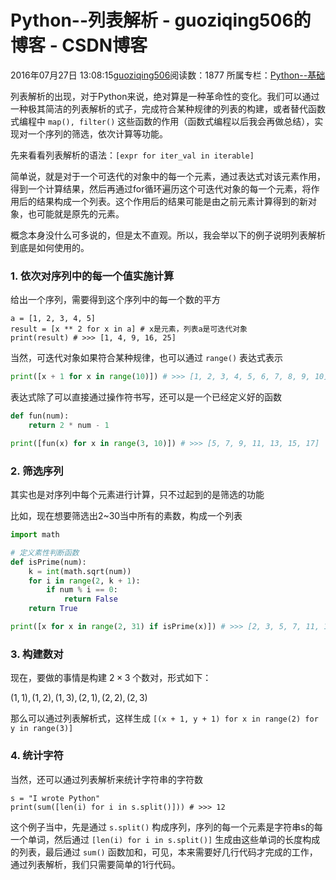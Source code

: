 # Python--列表解析 - guoziqing506的博客 - CSDN博客





2016年07月27日 13:08:15[guoziqing506](https://me.csdn.net/guoziqing506)阅读数：1877
所属专栏：[Python--基础](https://blog.csdn.net/column/details/guoziqing-python.html)









列表解析的出现，对于Python来说，绝对算是一种革命性的变化。我们可以通过一种极其简洁的列表解析的式子，完成符合某种规律的列表的构建，或者替代函数式编程中 `map(), filter()` 这些函数的作用（函数式编程以后我会再做总结），实现对一个序列的筛选，依次计算等功能。

先来看看列表解析的语法：`[expr for iter_val in iterable]`

简单说，就是对于一个可迭代的对象中的每一个元素，通过表达式对该元素作用，得到一个计算结果，然后再通过for循环遍历这个可迭代对象的每一个元素，将作用后的结果构成一个列表。这个作用后的结果可能是由之前元素计算得到的新对象，也可能就是原先的元素。

概念本身没什么可多说的，但是太不直观。所以，我会举以下的例子说明列表解析到底是如何使用的。

### 1. 依次对序列中的每一个值实施计算

给出一个序列，需要得到这个序列中的每一个数的平方

```
a = [1, 2, 3, 4, 5]
result = [x ** 2 for x in a] # x是元素，列表a是可迭代对象
print(result) # >>> [1, 4, 9, 16, 25]
```

当然，可迭代对象如果符合某种规律，也可以通过 `range()` 表达式表示

```python
print([x + 1 for x in range(10)]) # >>> [1, 2, 3, 4, 5, 6, 7, 8, 9, 10]
```

表达式除了可以直接通过操作符书写，还可以是一个已经定义好的函数

```python
def fun(num):
    return 2 * num - 1

print([fun(x) for x in range(3, 10)]) # >>> [5, 7, 9, 11, 13, 15, 17]
```

### 2. 筛选序列

其实也是对序列中每个元素进行计算，只不过起到的是筛选的功能

比如，现在想要筛选出2~30当中所有的素数，构成一个列表

```python
import math

# 定义素性判断函数
def isPrime(num):   
    k = int(math.sqrt(num))
    for i in range(2, k + 1):
        if num % i == 0:
            return False
    return True

print([x for x in range(2, 31) if isPrime(x)]) # >>> [2, 3, 5, 7, 11, 13, 19, 23, 29]
```

### 3. 构建数对

现在，要做的事情是构建 $2 \times 3$ 个数对，形式如下：

$(1, 1), (1, 2), (1, 3), (2, 1), (2, 2), (2, 3)$

那么可以通过列表解析式，这样生成
`[(x + 1, y + 1) for x in range(2) for y in range(3)]`
### 4. 统计字符

当然，还可以通过列表解析来统计字符串的字符数

```
s = "I wrote Python"
print(sum([len(i) for i in s.split()])) # >>> 12
```

这个例子当中，先是通过 `s.split()` 构成序列，序列的每一个元素是字符串s的每一个单词，然后通过 `[len(i) for i in s.split()]` 生成由这些单词的长度构成的列表，最后通过 `sum()` 函数加和，可见，本来需要好几行代码才完成的工作，通过列表解析，我们只需要简单的1行代码。



